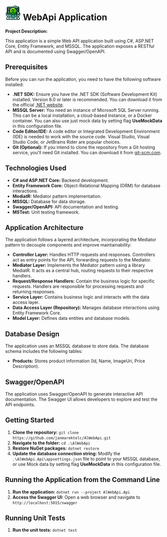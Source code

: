 # <img src="IconTransparent.png" width="50"> WebApi Application

**Project Description:**

This application is a simple Web API application built using C#, ASP.NET Core, Entity Framework, and MSSQL. The application exposes a RESTful API and is documented using Swagger/OpenAPI.

## Prerequisites

Before you can run the application, you need to have the following software installed:

* **.NET SDK:** Ensure you have the .NET SDK (Software Development Kit) installed. Version 8.0 or later is recommended. You can download it from the official [.NET website](https://dotnet.microsoft.com/download).
* **MSSQL Server:** You need an instance of Microsoft SQL Server running. This can be a local installation, a cloud-based instance, or a Docker container. You can also use just mock data by setting flag **UseMockData** in this configuration file.
* **Code Editor/IDE:** A code editor or Integrated Development Environment (IDE) is needed to work with the source code. Visual Studio, Visual Studio Code, or JetBrains Rider are popular choices.
* **Git (Optional):** If you intend to clone the repository from a Git hosting service, you'll need Git installed. You can download it from [git-scm.com](https://git-scm.com/downloads).

## Technologies Used

* **C# and ASP.NET Core:** Backend development.
* **Entity Framework Core:** Object-Relational Mapping (ORM) for database interactions.
* **MediatR:** Mediator pattern implementation.
* **MSSQL:** Database for data storage.
* **Swagger/OpenAPI:** API documentation and testing.
* **MSTest:** Unit testing framework.

## Application Architecture

The application follows a layered architecture, incorporating the Mediator pattern to decouple components and improve maintainability:

* **Controller Layer:** Handles HTTP requests and responses. Controllers act as entry points for the API, forwarding requests to the Mediator.
* **Mediator Layer:** Implements the Mediator pattern using a library MediatR. It acts as a central hub, routing requests to their respective handlers.
* **Request/Response Handlers:** Contain the business logic for specific requests. Handlers are responsible for processing requests and returning responses.
* **Service Layer:** Contains business logic and interacts with the data access layer.
* **Data Access Layer (Repository):** Manages database interactions using Entity Framework Core.
* **Model Layer:** Defines data entities and database models.

## Database Design

The application uses an MSSQL database to store data. The database schema includes the following tables:

* **Products:** Stores product information (Id, Name, ImageUri, Price Description).

## Swagger/OpenAPI

The application uses Swagger/OpenAPI to generate interactive API documentation. The Swagger UI allows developers to explore and test the API endpoints.

## Getting Started

1.  **Clone the repository:** `git clone https://github.com/janmarektelc/AlWebApi.git`
2.  **Navigate to the folder:** `cd .\AlWebApi`
3.  **Restore NuGet packages:** `dotnet restore`
4.  **Update the database connection string:** Modify the `.\AlWebApi.Api\appsettings.json` file to point to your MSSQL database, or use Mock data by setting flag **UseMockData** in this configuration file.

## Running the Application from the Command Line

1.  **Run the application:** `dotnet run --project AlWebApi.Api`
2.  **Access the Swagger UI:** Open a web browser and navigate to `http://localhost:5015/swagger`

## Running Unit Tests
1.  **Run the unit tests:** `dotnet test`